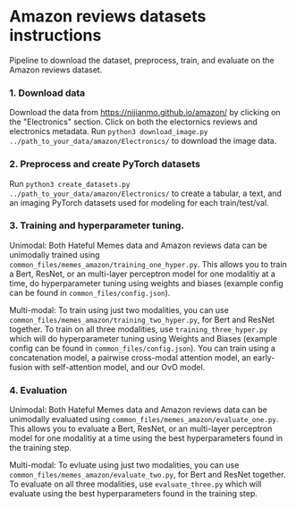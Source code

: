 # Amazon reviews datasets instructions
Pipeline to download the dataset, preprocess, train, and evaluate on the Amazon reviews dataset.

### 1. Download data

Download the data from https://nijianmo.github.io/amazon/ by clicking on the "Electronics" section. Click on both the electornics reviews and electronics metadata.
Run `python3 download_image.py ../path_to_your_data/amazon/Electronics/` to download the image data. 

### 2. Preprocess and create PyTorch datasets
Run `python3 create_datasets.py ../path_to_your_data/amazon/Electronics/` to create a tabular, a text, and an imaging PyTorch datasets used for modeling for each train/test/val. 

### 3. Training and hyperparameter tuning.

Unimodal:
Both Hateful Memes data and Amazon reviews data can be unimodally trained using `common_files/memes_amazon/training_one_hyper.py`. This allows you to train a Bert, ResNet, or an multi-layer perceptron model for one modalitiy at a time, do hyperparameter tuning using weights and biases (example config can be found in `common_files/config.json`). 

Multi-modal:
To train using just two modalities, you can use `common_files/memes_amazon/training_two_hyper.py`, for Bert and ResNet together. To train on all three modalities, use `training_three_hyper.py` which will do hyperparameter tuning using Weights and Biases (example config can be found in `common_files/config.json`). You can train using a concatenation model, a pairwise cross-modal attention model, an early-fusion with self-attention model, and our OvO model. 

### 4. Evaluation

Unimodal:
Both Hateful Memes data and Amazon reviews data can be unimodally evaluated using `common_files/memes_amazon/evaluate_one.py`. This allows you to evaluate a Bert, ResNet, or an multi-layer perceptron model for one modalitiy at a time using the best hyperparameters found in the training step. 

Multi-modal:
To evluate using just two modalities, you can use `common_files/memes_amazon/evaluate_two.py`, for Bert and ResNet together. To evaluate on all three modalities, use `evaluate_three.py` which will evaluate using the best hyperparameters found in the training step. 




